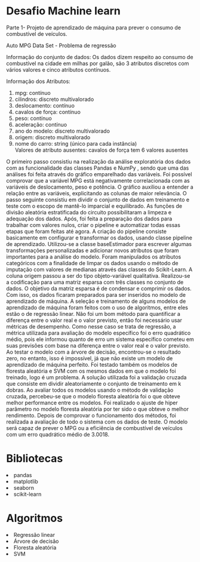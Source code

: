 # Desafio Machine learn


Parte 1- Projeto de aprendizado de máquina para prever o consumo de combustível de veículos.

Auto MPG Data Set - Problema de regressão

Informação do conjunto de dados:
Os dados dizem respeito ao consumo de combustível na cidade em milhas por galão, são 3 atributos discretos com vários valores e cinco atributos contínuos.

Informação dos Atributos:

1. mpg: contínuo
2. cilindros: discreto multivalorado
3. deslocamento: contínuo
4. cavalos de força: contínuo
5. peso: contínuo
6. aceleração: contínuo
7. ano do modelo: discreto multivalorado
8. origem: discreto multivalorado
9. nome do carro: string (único para cada instância)    
Valores de atributo ausentes: cavalos de força tem 6 valores ausentes


O primeiro passo consistiu na realização da análise exploratória dos dados com as funcionalidade das classes Pandas e NumPy , sendo que uma das análises foi feita através do gráfico emparelhado das variáveis. 
Foi possível comprovar que a variável MPG está negativamente correlacionada com as variáveis de deslocamento, peso e potência. O gráfico auxiliou a entender a relação entre as variáveis, explicitando as colunas de maior relevância.
O passo seguinte consistiu em dividir o conjunto de dados em treinamento e teste com o escopo de mantê-lo imparcial e equilibrado. 
As funções de divisão aleatória estratificada do circuito possibilitaram a limpeza e adequação dos dados.
Após, foi feita a preparação dos dados para trabalhar com valores nulos, criar o pipeline e automatizar todas essas etapas que foram feitas até agora.
A criação do pipeline consiste basicamente em configurar e transformar os dados, usando classe pipeline de aprendizado.
Utilizou-se a classe baseEstimador para escrever algumas transformações personalizadas e adicionar novos atributos que foram importantes para a análise do modelo. 
Foram manipulados os atributos categóricos com a finalidade de limpar os dados usando o método de imputação com valores de medianas através das classes do Scikit-Learn.
A coluna origem passou a ser do tipo objeto-variável qualitativa. Realizou-se a codificação para uma matriz esparsa com três classes no conjunto de dados. O objetivo da matriz esparsa é de condensar e comprimir os dados. Com isso, os dados ficaram preparados para ser inseridos no modelo de aprendizado de máquina.
A seleção e treinamento de alguns modelos de aprendizado de máquina foram feitos com o uso de algoritmos, entre eles estão o de regressão linear. Não foi um bom método para quantificar a diferença entre o valor real e o valor previsto, então foi necessário usar métricas de desempenho. Como nesse caso se trata de regressão, a métrica utilizada para avaliação do modelo específico foi o erro quadrático médio, pois ele informou quanto de erro um sistema específico cometeu em suas previsões com base na diferença entre o valor real e o valor previsto.
Ao testar o modelo com a árvore de decisão, encontrou-se o resultado zero, no entanto, isso é impossível, já que não existe um modelo de aprendizado de máquina perfeito.
Foi testado também os modelos de floresta aleatória e SVM com os mesmos dados em que o modelo foi treinado, logo é um problema. A solução utilizada foi a validação cruzada que consiste em dividir aleatoriamente o conjunto de treinamento em k dobras.
Ao avaliar todos os modelos usando o método de validação cruzada, percebeu-se que o modelo floresta aleatória foi o que obteve melhor performance entre os modelos. Foi realizado o ajuste de hiper parâmetro no modelo floresta aleatória por ter sido o que obteve o melhor rendimento. Depois de comprovar o funcionamento dos métodos, foi realizada a avaliação de todo o sistema com os dados de teste. O modelo será capaz de prever o MPG ou a eficiência de combustível de veículos com um erro quadrático médio de 3.0018.


# Bibliotecas 

<li>pandas
<li>matplotlib
<li>seaborn
<li>scikit-learn

# Algoritmos

<li>Regressão linear
<li>Árvore de decisão 
<li>Floresta aleatória 
<li>SVM
